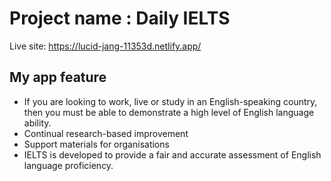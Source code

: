 # Project name : Daily IELTS

Live site: https://lucid-jang-11353d.netlify.app/

## My app feature

- If you are looking to work, live or study in an English-speaking country, then you must be able to demonstrate a high level of English language ability.
- Continual research-based improvement
- Support materials for organisations
- IELTS is developed to provide a fair and accurate assessment of English language proficiency.

